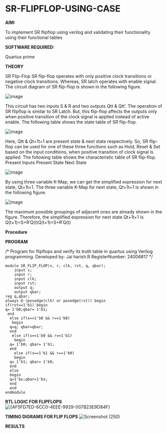 # SR-FLIPFLOP-USING-CASE

**AIM:**

To implement  SR flipflop using verilog and validating their functionality using their functional tables

**SOFTWARE REQUIRED:**

Quartus prime

**THEORY**

SR Flip-Flop SR flip-flop operates with only positive clock transitions or negative clock transitions. Whereas, SR latch operates with enable signal. The circuit diagram of SR flip-flop is shown in the following figure.

![image](https://github.com/naavaneetha/SR-FLIPFLOP-USING-CASE/assets/154305477/0f710028-ad52-4d3e-9276-8714cf023a25)

 
This circuit has two inputs S & R and two outputs Qtt & Qtt’. The operation of SR flipflop is similar to SR Latch. But, this flip-flop affects the outputs only when positive transition of the clock signal is applied instead of active enable. The following table shows the state table of SR flip-flop.

![image](https://github.com/naavaneetha/SR-FLIPFLOP-USING-CASE/assets/154305477/dabfc4f4-87e3-4cbc-9472-f89ee1b5ed30)

 
Here, Qtt & Qt+1t+1 are present state & next state respectively. So, SR flip-flop can be used for one of these three functions such as Hold, Reset & Set based on the input conditions, when positive transition of clock signal is applied. The following table shows the characteristic table of SR flip-flop. Present Inputs Present State Next State

![image](https://github.com/naavaneetha/SR-FLIPFLOP-USING-CASE/assets/154305477/dd90d16c-aec5-4290-a586-e2346b1e9eb5)

 
By using three variable K-Map, we can get the simplified expression for next state, Qt+1t+1. The three variable K-Map for next state, Qt+1t+1 is shown in the following figure.

![image](https://github.com/naavaneetha/SR-FLIPFLOP-USING-CASE/assets/154305477/473efad6-d70b-4ca7-aeb7-898bbfca319f)

 
The maximum possible groupings of adjacent ones are already shown in the figure. Therefore, the simplified expression for next state Qt+1t+1 is Q(t+1)=S+R′Q(t)Q(t+1)=S+R′Q(t)

**Procedure**



**PROGRAM**

/* Program for flipflops and verify its truth table in quartus using Verilog programming. 
Developed by: Jai harish.R 
RegisterNumber: 24006817
*/
```
module SR_FLIP_FLOP(s, r, clk, rst, q, qbar); 
    input s; 
    input r; 
    input clk; 
    input rst; 
    output q; 
    output qbar; 
reg q,qbar; 
always @ (posedge(clk) or posedge(rst)) begin 
if(rst==1'b1) begin 
q= 1'b0;qbar= 1'b1;
 end 
  else if(s==1'b0 && r==1'b0) 
   begin 
  q=q; qbar=qbar; 
  end 
   else if(s==1'b0 && r==1'b1) 
    begin 
  q= 1'b0; qbar= 1'b1; 
  end 
    else if(s==1'b1 && r==1'b0) 
    begin 
  q= 1'b1; qbar= 1'b0; 
  end 
  else  
  begin 
  q=1'bx;qbar=1'bx; 
  end 
  end 
endmodule
```
**RTL LOGIC FOR FLIPFLOPS**
![{AF5FD7ED-6CC0-4EEE-9929-007B23E9D84F}](https://github.com/user-attachments/assets/7a3fa0d1-5349-4adb-b032-b7eeac4fc2c9)


**TIMING DIGRAMS FOR FLIP FLOPS**
![Screenshot (250)](https://github.com/user-attachments/assets/668106a7-08a9-4a3a-8928-0596bcf0eb26)

**RESULTS**

